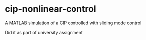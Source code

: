 # cip-nonlinear-control
A MATLAB simulation of a CIP controlled with sliding mode control

Did it as part of university assignment
